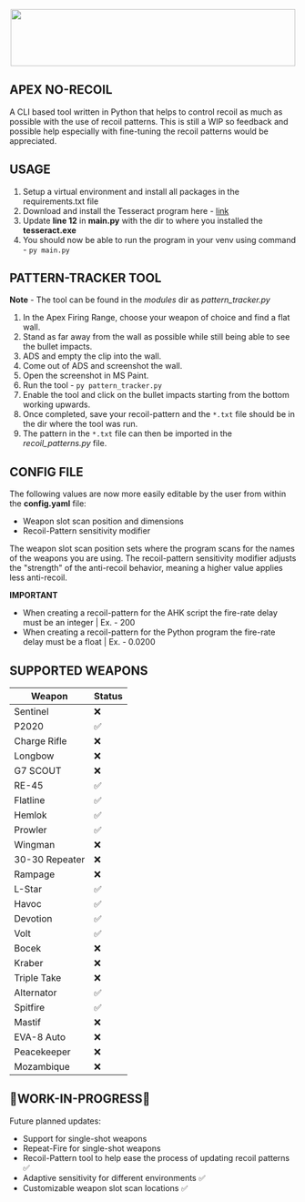 <p  align="center"><img  src="https://res.cloudinary.com/wemakeart/image/upload/v1629200112/apex-no-recoil/apex-no-recoil_pdavbo.jpg"  width=500px  height="100px" /></p>

## APEX NO-RECOIL

A CLI based tool written in Python that helps to control recoil as much as possible with the use of recoil patterns. This is still a WIP so feedback and possible help especially with fine-tuning the recoil patterns would be appreciated.

## USAGE

1. Setup a virtual environment and install all packages in the requirements.txt file
2. Download  and install the Tesseract program here - [link](https://digi.bib.uni-mannheim.de/tesseract/tesseract-ocr-w64-setup-v5.0.0-alpha.20210811.exe)
3. Update **line 12** in **main.py** with the dir to where you installed the **tesseract.exe**
4. You should now be able to run the program in your venv using command - `py main.py`

## PATTERN-TRACKER TOOL

**Note** - The tool can be found in the *modules* dir as *pattern_tracker.py*
1. In the Apex Firing Range, choose your weapon of choice and find a flat wall.
2. Stand as far away from the wall as possible while still being able to see the bullet impacts.
3. ADS and empty the clip into the wall.
4. Come out of ADS and screenshot the wall.
5. Open the screenshot in MS Paint.
6. Run the tool - `py pattern_tracker.py`
7. Enable the tool and click on the bullet impacts starting from the bottom working upwards.
8. Once completed, save your recoil-pattern and the `*.txt` file should be in the dir where the tool was run.
9. The pattern in the `*.txt` file can then be imported in the *recoil_patterns.py* file.

## CONFIG FILE

The following values are now more easily editable by the user from within the **config.yaml** file:

* Weapon slot scan position and dimensions
* Recoil-Pattern sensitivity modifier

The weapon slot scan position sets where the program scans for the names of the weapons you are using. The recoil-pattern sensitivity modifier adjusts the "strength" of the anti-recoil behavior, meaning a higher value applies less anti-recoil.

**IMPORTANT**
* When creating a recoil-pattern for the AHK script the fire-rate delay must be an integer | Ex. - 200
* When creating a recoil-pattern for the Python program the fire-rate delay must be a float | Ex. - 0.0200 

## SUPPORTED WEAPONS

| Weapon | Status |
| ------------- | ------------- |
| Sentinel | ❌ |
| P2020 | ✅ |
| Charge Rifle | ❌ |
| Longbow | ❌ |
| G7 SCOUT | ❌ |
| RE-45 | ✅ |
| Flatline | ✅ |
| Hemlok | ✅ |
| Prowler | ✅ |
| Wingman | ❌ |
| 30-30 Repeater | ❌ |
| Rampage | ❌ |
| L-Star | ✅ |
| Havoc | ✅ |
| Devotion | ✅ |
| Volt | ✅ |
| Bocek | ❌ |
| Kraber | ❌ |
| Triple Take | ❌ |
| Alternator | ✅ |
| Spitfire | ✅ |
| Mastif | ❌ |
| EVA-8 Auto | ❌ |
| Peacekeeper | ❌ |
| Mozambique | ❌ |

## 🚧WORK-IN-PROGRESS🚧

Future planned updates:

* Support for single-shot weapons
* Repeat-Fire for single-shot weapons
* Recoil-Pattern tool to help ease the process of updating recoil patterns ✅
* Adaptive sensitivity for different environments ✅
* Customizable weapon slot scan locations ✅